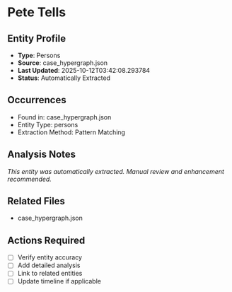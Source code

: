 # Pete Tells

## Entity Profile
- **Type**: Persons
- **Source**: case_hypergraph.json
- **Last Updated**: 2025-10-12T03:42:08.293784
- **Status**: Automatically Extracted

## Occurrences
- Found in: case_hypergraph.json
- Entity Type: persons
- Extraction Method: Pattern Matching

## Analysis Notes
*This entity was automatically extracted. Manual review and enhancement recommended.*

## Related Files
- case_hypergraph.json

## Actions Required
- [ ] Verify entity accuracy
- [ ] Add detailed analysis
- [ ] Link to related entities
- [ ] Update timeline if applicable
